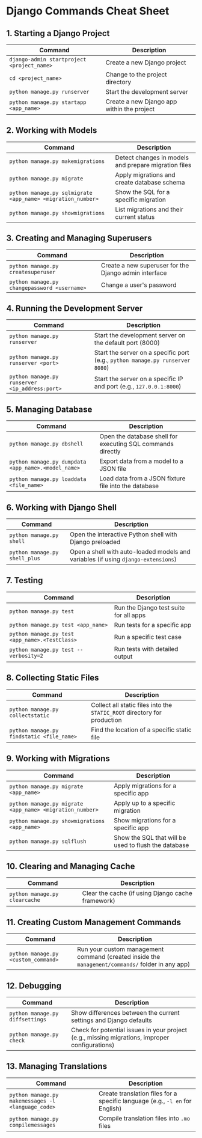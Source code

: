 
# Django Commands Cheat Sheet

## 1. Starting a Django Project
| Command | Description |
| ------- | ----------- |
| `django-admin startproject <project_name>` | Create a new Django project |
| `cd <project_name>` | Change to the project directory |
| `python manage.py runserver` | Start the development server |
| `python manage.py startapp <app_name>` | Create a new Django app within the project |

## 2. Working with Models
| Command | Description |
| ------- | ----------- |
| `python manage.py makemigrations` | Detect changes in models and prepare migration files |
| `python manage.py migrate` | Apply migrations and create database schema |
| `python manage.py sqlmigrate <app_name> <migration_number>` | Show the SQL for a specific migration |
| `python manage.py showmigrations` | List migrations and their current status |

## 3. Creating and Managing Superusers
| Command | Description |
| ------- | ----------- |
| `python manage.py createsuperuser` | Create a new superuser for the Django admin interface |
| `python manage.py changepassword <username>` | Change a user's password |

## 4. Running the Development Server
| Command | Description |
| ------- | ----------- |
| `python manage.py runserver` | Start the development server on the default port (8000) |
| `python manage.py runserver <port>` | Start the server on a specific port (e.g., `python manage.py runserver 8080`) |
| `python manage.py runserver <ip_address:port>` | Start the server on a specific IP and port (e.g., `127.0.0.1:8000`) |

## 5. Managing Database
| Command | Description |
| ------- | ----------- |
| `python manage.py dbshell` | Open the database shell for executing SQL commands directly |
| `python manage.py dumpdata <app_name>.<model_name>` | Export data from a model to a JSON file |
| `python manage.py loaddata <file_name>` | Load data from a JSON fixture file into the database |

## 6. Working with Django Shell
| Command | Description |
| ------- | ----------- |
| `python manage.py shell` | Open the interactive Python shell with Django preloaded |
| `python manage.py shell_plus` | Open a shell with auto-loaded models and variables (if using `django-extensions`) |

## 7. Testing
| Command | Description |
| ------- | ----------- |
| `python manage.py test` | Run the Django test suite for all apps |
| `python manage.py test <app_name>` | Run tests for a specific app |
| `python manage.py test <app_name>.<TestClass>` | Run a specific test case |
| `python manage.py test --verbosity=2` | Run tests with detailed output |

## 8. Collecting Static Files
| Command | Description |
| ------- | ----------- |
| `python manage.py collectstatic` | Collect all static files into the `STATIC_ROOT` directory for production |
| `python manage.py findstatic <file_name>` | Find the location of a specific static file |

## 9. Working with Migrations
| Command | Description |
| ------- | ----------- |
| `python manage.py migrate <app_name>` | Apply migrations for a specific app |
| `python manage.py migrate <app_name> <migration_number>` | Apply up to a specific migration |
| `python manage.py showmigrations <app_name>` | Show migrations for a specific app |
| `python manage.py sqlflush` | Show the SQL that will be used to flush the database |

## 10. Clearing and Managing Cache
| Command | Description |
| ------- | ----------- |
| `python manage.py clearcache` | Clear the cache (if using Django cache framework) |

## 11. Creating Custom Management Commands
| Command | Description |
| ------- | ----------- |
| `python manage.py <custom_command>` | Run your custom management command (created inside the `management/commands/` folder in any app) |

## 12. Debugging
| Command | Description |
| ------- | ----------- |
| `python manage.py diffsettings` | Show differences between the current settings and Django defaults |
| `python manage.py check` | Check for potential issues in your project (e.g., missing migrations, improper configurations) |

## 13. Managing Translations
| Command | Description |
| ------- | ----------- |
| `python manage.py makemessages -l <language_code>` | Create translation files for a specific language (e.g., `-l en` for English) |
| `python manage.py compilemessages` | Compile translation files into `.mo` files |

